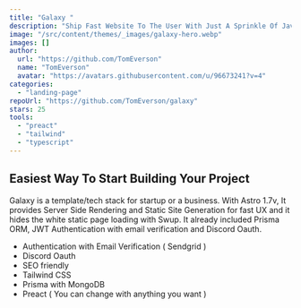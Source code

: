 ```yaml
---
title: "Galaxy "
description: "Ship Fast Website To The User With Just A Sprinkle Of Javascript"
image: "/src/content/themes/_images/galaxy-hero.webp"
images: []
author:
  url: "https://github.com/TomEverson"
  name: "TomEverson"
  avatar: "https://avatars.githubusercontent.com/u/96673241?v=4"
categories:
  - "landing-page"
repoUrl: "https://github.com/TomEverson/galaxy"
stars: 25
tools:
  - "preact"
  - "tailwind"
  - "typescript"
---
```


<h2>Easiest Way To Start Building Your Project</h2>
<p>
  Galaxy is a template/tech stack for startup or a business. With Astro 1.7v, It provides Server
  Side Rendering and Static Site Generation for fast UX and it hides the white static page loading
  with Swup. It already included Prisma ORM, JWT Authentication with email verification and Discord
  Oauth.&nbsp;
</p>
<ul>
  <li>Authentication with Email Verification ( Sendgrid )</li>
  <li>Discord Oauth</li>
  <li>SEO friendly</li>
  <li>Tailwind CSS</li>
  <li>Prisma with MongoDB</li>
  <li>Preact ( You can change with anything you want )&nbsp;</li>
</ul>
